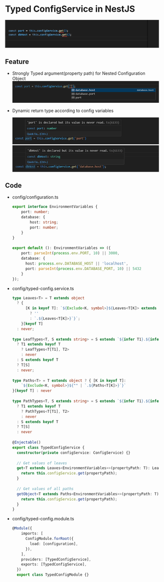 # Typed ConfigService in NestJS

![alt text](docs/typed-configservice.gif)

## Feature

- Strongly Typed argument(property path) for Nested Configuration Object
  ![alt text](docs/path.png)

- Dynamic return type according to config variables

  ![alt text](docs/type-1.png)
  ![alt text](docs/type-2.png)

## Code
- config/configuration.ts
  ``` ts
  export interface EnvironmentVariables {
      port: number;
      database: {
          host: string;
          port: number;
      }
  }

  export default (): EnvironmentVariables => ({
      port: parseInt(process.env.PORT, 10) || 3000,
      database: {
        host: process.env.DATABASE_HOST || 'localhost',
        port: parseInt(process.env.DATABASE_PORT, 10) || 5432
      }
  });
  ```

- config/typed-config.service.ts
  ``` ts
  type Leaves<T> = T extends object
    ? {
        [K in keyof T]: `${Exclude<K, symbol>}${Leaves<T[K]> extends never
          ? ''
          : `.${Leaves<T[K]>}`}`;
      }[keyof T]
    : never;

  type LeafTypes<T, S extends string> = S extends `${infer T1}.${infer T2}`
    ? T1 extends keyof T
      ? LeafTypes<T[T1], T2>
      : never
    : S extends keyof T
    ? T[S]
    : never;

  type Paths<T> = T extends object ? { [K in keyof T]:
      `${Exclude<K, symbol>}${"" | `.${Paths<T[K]>}`}`
  }[keyof T] : never

  type PathTypes<T, S extends string> = S extends `${infer T1}.${infer T2}`
    ? T1 extends keyof T
      ? PathTypes<T[T1], T2>
      : never
    : S extends keyof T
    ? T[S]
    : never

  @Injectable()
  export class TypedConfigService {
    constructor(private configService: ConfigService) {}

    // Get values of leaves
    get<T extends Leaves<EnvironmentVariables>>(propertyPath: T): LeafTypes<EnvironmentVariables, T> {
      return this.configService.get(propertyPath);
    }

    // Get values of all paths
    getObject<T extends Paths<EnvironmentVariables>>(propertyPath: T): PathTypes<EnvironmentVariables, T> {
      return this.configService.get(propertyPath);
    }
  }
  ```

- config/typed-config.module.ts
  ``` ts
  @Module({
      imports: [
        ConfigModule.forRoot({
          load: [configuration],
        }),
      ],
      providers: [TypedConfigService],
      exports: [TypedConfigService],
    })
    export class TypedConfigModule {}
  ```